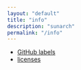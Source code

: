 ```yaml
---
layout: "default"
title: "info"
description: "sunarch"
permalink: "/info"
---
```

- [GitHub labels](labels.md)
- [licenses](licenses.md)
